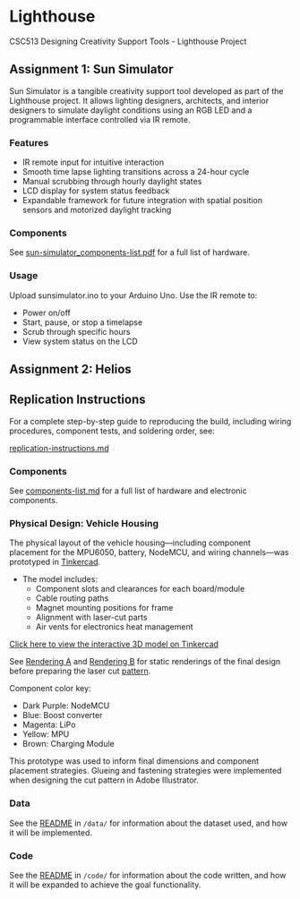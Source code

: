 # Lighthouse
CSC513 Designing Creativity Support Tools - Lighthouse Project

## Assignment 1: Sun Simulator

Sun Simulator is a tangible creativity support tool developed as part of the Lighthouse project. 
It allows lighting designers, architects, and interior designers to simulate daylight conditions using an RGB LED and a programmable interface controlled via IR remote.

### Features

- IR remote input for intuitive interaction
- Smooth time lapse lighting transitions across a 24-hour cycle
- Manual scrubbing through hourly daylight states
- LCD display for system status feedback
- Expandable framework for future integration with spatial position sensors and motorized daylight tracking

### Components

See [sun-simulator_components-list.pdf](./A1/Documentation/sun-simulator_components-list.pdf) for a full list of hardware.

### Usage

Upload sunsimulator.ino to your Arduino Uno. Use the IR remote to:

- Power on/off
- Start, pause, or stop a timelapse
- Scrub through specific hours
- View system status on the LCD


## Assignment 2: Helios

## Replication Instructions

For a complete step-by-step guide to reproducing the build, including wiring procedures, component tests, and soldering order, see:

[replication-instructions.md](./A2/hardware/replication-instructions.md)

### Components

See [components-list.md](./A2/hardware/components-list.md) for a full list of hardware and electronic components.

### Physical Design: Vehicle Housing

The physical layout of the vehicle housing—including component placement for the MPU6050, battery, NodeMCU, and wiring channels—was prototyped in [Tinkercad](https://www.tinkercad.com/).

- The model includes:
  - Component slots and clearances for each board/module
  - Cable routing paths
  - Magnet mounting positions for frame
  - Alignment with laser-cut parts
  - Air vents for electronics heat management

[Click here to view the interactive 3D model on Tinkercad](https://www.tinkercad.com/things/7dStJ63O6l6-helios-led-vehicle-mockup?sharecode=OOx2I1GtN9w_u_0MqxNnp-95iOZiNa8bC63oy1-xb5w)

See [Rendering A](./A2/hardware/photos/vehicle_rendering_A.png) and [Rendering B](./A2/hardware/photos/vehicle_rendering_B.png) for static renderings of the final design before preparing the laser cut [pattern](./A2/hardware/laser_cut).

Component color key:
- Dark Purple: NodeMCU 
- Blue: Boost converter
- Magenta: LiPo 
- Yellow: MPU 
- Brown: Charging Module

This prototype was used to inform final dimensions and component placement strategies. Glueing and fastening strategies were implemented when designing the cut pattern in Adobe Illustrator.

### Data
See the [README](./A2/data/README.md) in `/data/` for information about the dataset used, and how it will be implemented.

### Code
See the [README](./A2/code/README.md) in `/code/` for information about the code written, and how it will be expanded to achieve the goal functionality.